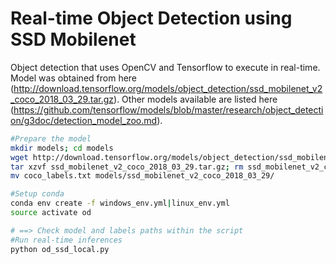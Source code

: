 # Real-time Object Detection using SSD Mobilenet

Object detection that uses OpenCV and Tensorflow to execute in real-time.
Model was obtained from here (http://download.tensorflow.org/models/object_detection/ssd_mobilenet_v2_coco_2018_03_29.tar.gz).
Other models available are listed here (https://github.com/tensorflow/models/blob/master/research/object_detection/g3doc/detection_model_zoo.md).

```bash
#Prepare the model
mkdir models; cd models
wget http://download.tensorflow.org/models/object_detection/ssd_mobilenet_v2_coco_2018_03_29.tar.gz
tar xzvf ssd_mobilenet_v2_coco_2018_03_29.tar.gz; rm ssd_mobilenet_v2_coco_2018_03_29.tar.gz
mv coco_labels.txt models/ssd_mobilenet_v2_coco_2018_03_29/

#Setup conda
conda env create -f windows_env.yml|linux_env.yml
source activate od

# ==> Check model and labels paths within the script
#Run real-time inferences
python od_ssd_local.py
```


